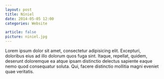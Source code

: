 ```yaml
---
layout: post
title: Níniel
date: 2014-05-05 12:00
categories: Website

article: false
picture: niniel.jpg
---
```


Lorem ipsum dolor sit amet, consectetur adipisicing elit. Excepturi, doloribus eius ad illo dolorum quos fuga sint. Itaque, repellat, quidem, deserunt doloremque ea atque ipsam distinctio delectus sapiente eaque nemo quod consequatur soluta. Qui, facere distinctio mollitia magni eveniet quae veritatis.
